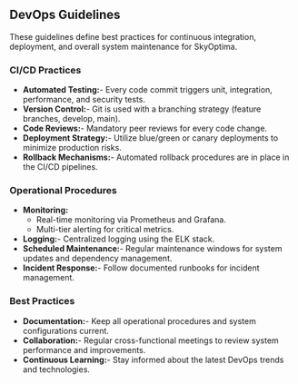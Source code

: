 ## DevOps Guidelines
These guidelines define best practices for continuous integration, deployment, and overall system maintenance for SkyOptima.

### CI/CD Practices
- **Automated Testing:**- Every code commit triggers unit, integration, performance, and security tests.
- **Version Control:**- Git is used with a branching strategy (feature branches, develop, main).
- **Code Reviews:**- Mandatory peer reviews for every code change.
- **Deployment Strategy:**- Utilize blue/green or canary deployments to minimize production risks.
- **Rollback Mechanisms:**- Automated rollback procedures are in place in the CI/CD pipelines.

### Operational Procedures
- **Monitoring:**
  - Real-time monitoring via Prometheus and Grafana.
  - Multi-tier alerting for critical metrics.
- **Logging:**- Centralized logging using the ELK stack.
- **Scheduled Maintenance:**- Regular maintenance windows for system updates and dependency management.
- **Incident Response:**- Follow documented runbooks for incident management.
  
### Best Practices
- **Documentation:**- Keep all operational procedures and system configurations current.
- **Collaboration:**- Regular cross-functional meetings to review system performance and improvements.
- **Continuous Learning:**- Stay informed about the latest DevOps trends and technologies.
